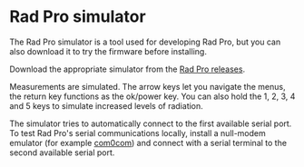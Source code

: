 # Rad Pro simulator

The Rad Pro simulator is a tool used for developing Rad Pro, but you can also download it to try the firmware before installing.

Download the appropriate simulator from the [Rad Pro releases](https://github.com/Gissio/radpro/releases).

Measurements are simulated. The arrow keys let you navigate the menus, the return key functions as the ok/power key. You can also hold the 1, 2, 3, 4 and 5 keys to simulate increased levels of radiation.

The simulator tries to automatically connect to the first available serial port. To test Rad Pro's serial communications locally, install a null-modem emulator (for example [com0com](https://com0com.sourceforge.net/)) and connect with a serial terminal to the second available serial port.
